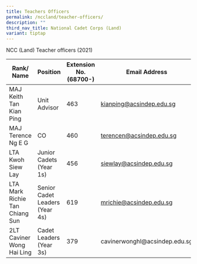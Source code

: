 ```yaml
---
title: Teachers Officers
permalink: /nccland/teacher-officers/
description: ""
third_nav_title: National Cadet Corps (Land)
variant: tiptap
---
```

<p> NCC (Land) Teacher officers (2021)</p>
<table>
<thead>
<tr>
<th>Rank/ Name</th>
<th>Position</th>
<th>Extension No. (68700-)</th>
<th>Email Address</th>
<th>Staffroom</th>
</tr>
</thead>
<tbody>
<tr>
<td>MAJ Keith Tan Kian Ping</td>
<td>Unit Advisor</td>
<td>463</td>
<td><a href="mailto:kianping@acsindep.edu.sg">kianping@acsindep.edu.sg</a></td>
<td>Yellow Level (4th)</td>
</tr>
<tr>
<td>MAJ Terence Ng E G</td>
<td>CO</td>
<td>460</td>
<td><a href="mailto:terencen@acsindep.edu.sg">terencen@acsindep.edu.sg</a></td>
<td>Yellow Level (4th)</td>
</tr>
<tr>
<td>LTA Kwoh Siew Lay</td>
<td>Junior Cadets (Year 1s)</td>
<td>456</td>
<td><a href="mailto:siewlay@acsindep.edu.sg">siewlay@acsindep.edu.sg</a></td>
<td>Yellow Level (4th)</td>
</tr>
<tr>
<td>LTA Mark Richie Tan Chiang Sun</td>
<td>Senior Cadet Leaders (Year 4s)</td>
<td>619</td>
<td><a href="mailto:mrichie@acsindep.edu.sg">mrichie@acsindep.edu.sg</a></td>
<td>Yellow Level (4th)</td>
</tr>
<tr>
<td>2LT Caviner Wong Hai Ling</td>
<td>Cadet Leaders (Year 3s)</td>
<td>379</td>
<td>cavinerwonghl@acsindep.edu.sg</td>
<td>Red Level (3rd)</td>
</tr>
</tbody>
</table>
<p>&nbsp;</p>